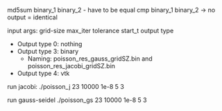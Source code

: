 md5sum binary_1 binary_2 - have to be equal 
cmp binary_1 binary_2 -> no output = identical


input args: grid-size max_iter tolerance start_t output type
- Output type 0: nothing
- Output type 3: binary
	- Naming: poisson_res_gauss_gridSZ.bin and poisson_res_jacobi_gridSZ.bin
- Output type 4: vtk

run jacobi: 
./poisson_j 23 10000 1e-8 5 3

run gauss-seidel
./poisson_gs 23 10000 1e-8 5 3
